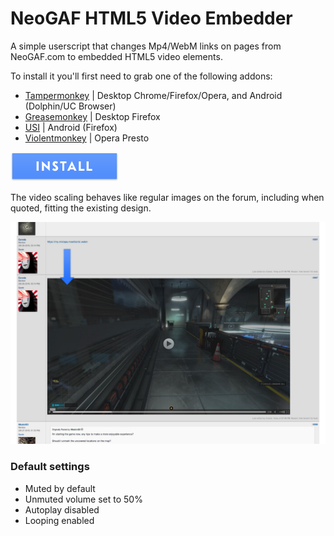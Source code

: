 # NeoGAF HTML5 Video Embedder
A simple userscript that changes Mp4/WebM links on pages from NeoGAF.com to embedded HTML5 video elements.

To install it you'll first need to grab one of the following addons:

- [Tampermonkey](http://tampermonkey.net/) | Desktop Chrome/Firefox/Opera, and Android (Dolphin/UC Browser)
- [Greasemonkey](https://addons.mozilla.org/en-US/firefox/addon/greasemonkey/) | Desktop Firefox
- [USI](https://addons.mozilla.org/en-US/android/addon/userunified-script-injector/) | Android (Firefox) 
- [Violentmonkey](https://addons.opera.com/en/extensions/details/violent-monkey/) | Opera Presto

[![install](https://raw.githubusercontent.com/Coreda/neogaf-html5-video/master/images/install-button.png)](https://github.com/Coreda/neogaf-html5-video/raw/master/userscript/neogaf-html5-video.user.js)

The video scaling behaves like regular images on the forum, including when quoted, fitting the existing design.

![screenshot](https://raw.githubusercontent.com/Coreda/neogaf-html5-video/master/images/Screenshot.jpg)

### Default settings

- Muted by default
- Unmuted volume set to 50%
- Autoplay disabled
- Looping enabled
